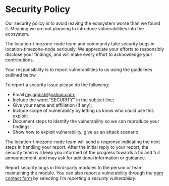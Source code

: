 # Security Policy

Our security policy is to avoid leaving the ecosystem worse than we found it. Meaning we are not planning to introduce vulnerabilities into the ecosystem.

The location-timezone-node team and community take security bugs in location-timezone-node seriously. We appreciate your efforts to responsibly disclose your findings, and will make every effort to acknowledge your contributions.

Your responsibility is to report vulnerabilities to us using the guidelines outlined below.

To report a security issue please do the following:

- Email [myjagdish@yahoo.com](mailto:myjagdish@yahoo.com);
- Include the word "SECURITY" in the subject line;
- Give your name and affiliation (if any);
- Include scope of vulnerability by letting us know who could use this exploit;
- Document steps to identify the vulnerability so we can reproduce your findings;
- Show how to exploit vulnerability, give us an attack scenario.

The location-timezone-node team will send a response indicating the next steps in handling your report. After the initial reply to your report, the security team will keep you informed of the progress towards a fix and full announcement, and may ask for additional information or guidance.

Report security bugs in third-party modules to the person or team maintaining the module. You can also report a vulnerability through the [npm contact form](https://www.npmjs.com/support) by selecting _I'm reporting a security vulnerability_.
